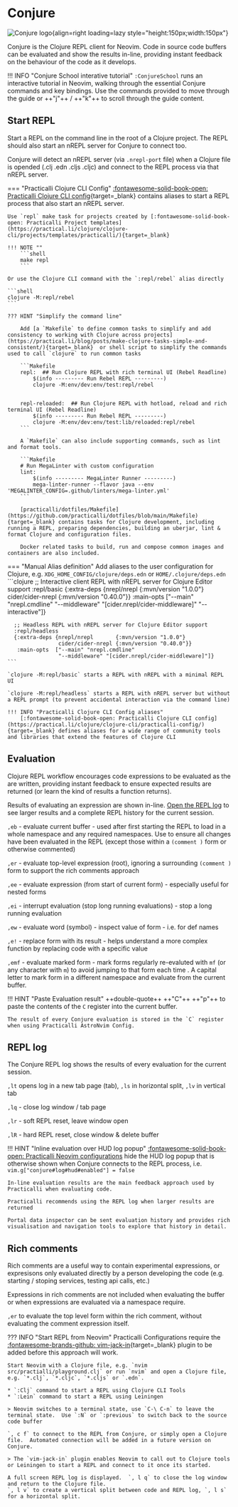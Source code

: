# Conjure

![Conjure logo](https://github.com/practicalli/graphic-design/blob/live/logos/conjure-logo-wizard.png?raw=true){align=right loading=lazy style="height:150px;width:150px"}

Conjure is the Clojure REPL client for Neovim.  Code in source code buffers can be evaluated and show the results in-line, providing instant feedback on the behaviour of the code as it develops.

!!! INFO "Conjure School interative tutorial"
    `:ConjureSchool` runs an interactive tutorial in Neovim, walking through the essential Conjure commands and key bindings. Use the commands provided to move through the guide or ++"j"++ / ++"k"++ to scroll through the guide content.


## Start REPL

Start a REPL on the command line in the root of a Clojure project.  The REPL should also start an nREPL server for Conjure to connect too.

Conjure will detect an nREPL server (via `.nrepl-port` file) when a Clojure file is opended (.clj .edn .cljs .cljc) and connect to the REPL process via that nREPL server.


=== "Practicalli Clojure CLI Config"
    [:fontawesome-solid-book-open: Practicalli Clojure CLI config](https://practical.li/clojure/clojure-cli/practicalli-config/){target=_blank} contains aliases to  start a REPL process that also start an nREPL server.


    Use `repl` make task for projects created by [:fontawesome-solid-book-open: Practicalli Project templates](https://practical.li/clojure/clojure-cli/projects/templates/practicalli/){target=_blank}

    !!! NOTE ""
        ```shell
        make repl
        ```

    Or use the Clojure CLI command with the `:repl/rebel` alias directly

    ```shell
    clojure -M:repl/rebel
    ```

    ??? HINT "Simplify the command line"

        Add [a `Makefile` to define common tasks to simplify and add consistency to working with Clojure across projects](https://practical.li/blog/posts/make-clojure-tasks-simple-and-consistent/){target=_blank}  or shell script to simplify the commands used to call `clojure` to run common tasks

        ```Makefile
        repl:  ## Run Clojure REPL with rich terminal UI (Rebel Readline)
            $(info --------- Run Rebel REPL ---------)
            clojure -M:env/dev:env/test:repl/rebel


        repl-reloaded:  ## Run Clojure REPL with hotload, reload and rich terminal UI (Rebel Readline)
            $(info --------- Run Rebel REPL ---------)
            clojure -M:env/dev:env/test:lib/reloaded:repl/rebel
        ```

        A `Makefile` can also include supporting commands, such as lint and format tools.

        ```Makefile
        # Run MegaLinter with custom configuration
        lint:
            $(info --------- MegaLinter Runner ---------)
            mega-linter-runner --flavor java --env 'MEGALINTER_CONFIG=.github/linters/mega-linter.yml'
        ```

        [practicalli/dotfiles/Makefile](https://github.com/practicalli/dotfiles/blob/main/Makefile){target=_blank} contains tasks for Clojure development, including running a REPL, preparing dependencies, building an uberjar, lint & format Clojure and configuration files.

        Docker related tasks to build, run and compose common images and containers are also included.


=== "Manual Alias definition"
    Add aliases to the user configuration for Clojure, e.g. `XDG_HOME_CONFIG/clojure/deps.edn` or `HOME/.clojure/deps.edn`
    ```clojure
      ;; Interactive client REPL with nREPL server for Clojure Editor support
      :repl/basic
      {:extra-deps {nrepl/nrepl       {:mvn/version "1.0.0"}
                    cider/cider-nrepl {:mvn/version "0.40.0"}}
       :main-opts  ["--main" "nrepl.cmdline"
                    "--middleware" "[cider.nrepl/cider-middleware]"
                    "--interactive"]}

      ;; Headless REPL with nREPL server for Clojure Editor support
      :repl/headless
      {:extra-deps {nrepl/nrepl       {:mvn/version "1.0.0"}
                    cider/cider-nrepl {:mvn/version "0.40.0"}}
       :main-opts  ["--main" "nrepl.cmdline"
                    "--middleware" "[cider.nrepl/cider-middleware]"]}
    ```

    `clojure -M:repl/basic` starts a REPL with nREPL with a minimal REPL UI

    `clojure -M:repl/headless` starts a REPL with nREPL server but without a REPL prompt (to prevent accidental interaction via the command line)

    !!! INFO "Practicalli Clojure CLI Config aliases"
        [:fontawesome-solid-book-open: Practicalli Clojure CLI config](https://practical.li/clojure/clojure-cli/practicalli-config/){target=_blank} defines aliases for a wide range of community tools and libraries that extend the features of Clojure CLI


## Evaluation

Clojure REPL workflow encourages code expressions to be evaluated as the are written, providing instant feedback to ensure expected results are returned (or learn the kind of results a function returns).

Results of evaluating an expression are shown in-line.  [Open the REPL log](#repl-log) to see larger results and a complete REPL history for the current session.

`,eb` - evaluate current buffer - used after first starting the REPL to load in a whole namespace and any required namespaces. Use to ensure all changes have been evaluated in the REPL (except those within a `(comment )` form or otherwise commented)

`,er` - evaluate top-level expression (root), ignoring a surrounding `(comment )` form to support the rich comments approach

`,ee` - evaluate expression (from start of current form) - especially useful for nested forms

`,ei` - interrupt evaluation (stop long running evaluations) - stop a long running evaluation

`,ew` - evaluate word (symbol) - inspect value of form - i.e. for def names

`,e!` - replace form with its result - helps understand a more complex function by replacing code with a specific value

`,emf` - evaluate marked form - mark forms regularly re-evaluted with `mf` (or any character with `m`) to avoid jumping to that form each time . A capital letter to mark form in a different namespace and evaluate  from the current buffer.

!!! HINT "Paste Evaluation result"
    ++double-quote++ ++"C"++ ++"p"++  to paste the contents of the `C` register into the current buffer.

    The result of every Conjure evaluation is stored in the `C` register when using Practicalli AstroNvim Config.


## REPL log

The Conjure REPL log shows the results of every evaluation for the current session.

`,lt` opens log in a new tab page (tab), `,ls` in horizontal split, `,lv` in vertical tab

`,lq` - close log window / tab page

`,lr` - soft REPL reset, leave window open

`,lR` - hard REPL reset, close window & delete buffer

!!! HINT "Inline evaluation over HUD log popup"
    [:fontawesome-solid-book-open: Practicalli Neovim configurations](https://practical.li/neovim/configuration/) hide the HUD log popup that is otherwise shown when Conjure connects to the REPL process, i.e. `vim.g["conjure#log#hud#enabled"] = false`

    In-line evaluation results are the main feedback approach used by Practicalli when evaluating code.

    Practicalli recommends using the REPL log when larger results are returned

    Portal data inspector can be sent evaluation history and provides rich visualisation and navigation tools to explore that history in detail.


## Rich comments

Rich comments are a useful way to contain experimental expressions, or expresisons only evaluated directly by a person developing the code (e.g. starting / stoping services, testing api calls, etc.)

Expressions in rich comments are not included when evaluating the buffer or when expressions are evaluated via a namespace require.

`,er` to evaluate the top level form within the rich comment, without evaluating the comment expression itself.


??? INFO "Start REPL from Neovim"
    Practicalli Configurations require the [:fontawesome-brands-github: vim-jack-in](https://github.com/clojure-vim/vim-jack-in){target=_blank} plugin to be added before this approach will work.

    Start Neovim with a Clojure file, e.g. `nvim src/practialli/playground.clj` or run `nvim` and open a Clojure file, e.g. `*.clj`, `*.cljc`, `*.cljs` or `.edn`.

    * `:Clj` command to start a REPL using Clojure CLI Tools
    * `:Lein` command to start a REPL using Leiningen

    > Neovim switches to a terminal state, use `C-\ C-n` to leave the terminal state.  Use `:N` or `:previous` to switch back to the source code buffer

    `, c f` to connect to the REPL from Conjure, or simply open a Clojure file.  Automated connection will be added in a future version on Conjure.

    > The `vim-jack-in` plugin enables Neovim to call out to Clojure tools or Leiningen to start a REPL and connect to it once its started.

    A full screen REPL log is displayed.  `, l q` to close the log window and return to the Clojure file.
    `, l v` to create a vertical split between code and REPL log, `, l s` for a horizontal split.
